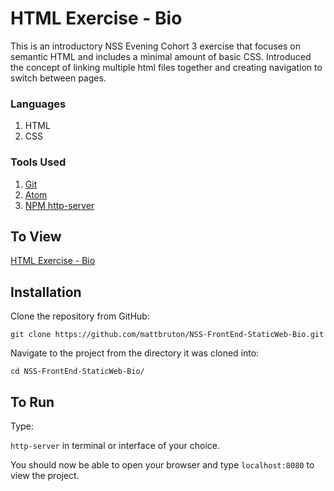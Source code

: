 # HTML Exercise - Bio

This is an introductory NSS Evening Cohort 3 exercise that focuses on semantic HTML and includes a minimal amount of basic CSS. Introduced the concept of linking multiple html files together and creating navigation to switch between pages.

### Languages

1. HTML
1. CSS

### Tools Used

1. [Git](https://git-scm.com/)
1. [Atom](https://atom.io/)
1. [NPM http-server](https://www.npmjs.com/package/http-server)

## To View

[HTML Exercise - Bio](https://mb-nss-exercises.firebaseapp.com/bio/index.html)

## Installation

Clone the repository from GitHub:

`git clone https://github.com/mattbruton/NSS-FrontEnd-StaticWeb-Bio.git`

Navigate to the project from the directory it was cloned into:

`cd NSS-FrontEnd-StaticWeb-Bio/`

## To Run

Type:

`http-server` in terminal or interface of your choice.

You should now be able to open your browser and type `localhost:8080` to view the project.
